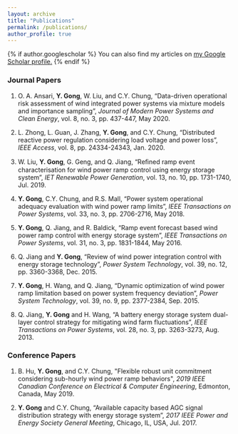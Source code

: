 ```yaml
---
layout: archive
title: "Publications"
permalink: /publications/
author_profile: true
---
```


{% if author.googlescholar %}
  You can also find my articles on <u><a href="{{author.googlescholar}}">my Google Scholar profile</a>.</u>
{% endif %}

### Journal Papers

1. O. A. Ansari, **Y. Gong**, W. Liu, and C.Y. Chung, “Data-driven operational risk assessment of wind integrated power systems via mixture models and importance sampling”, *Journal of Modern Power Systems and Clean Energy*, vol. 8, no. 3, pp. 437-447, May 2020.

1. L. Zhong, L. Guan, J. Zhang, **Y. Gong**, and C.Y. Chung, “Distributed reactive power regulation considering load voltage and power loss”, *IEEE Access*, vol. 8, pp. 24334-24343, Jan. 2020.

1. W. Liu, **Y. Gong**, G. Geng, and Q. Jiang, “Reﬁned ramp event characterisation for wind power ramp control using energy storage system”, *IET Renewable Power Generation*, vol. 13, no. 10, pp. 1731-1740, Jul. 2019.

1. **Y. Gong**, C.Y. Chung, and R.S. Mall, “Power system operational adequacy evaluation with wind power ramp limits”, *IEEE Transactions on Power Systems*, vol. 33, no. 3, pp. 2706-2716, May 2018.

1. **Y. Gong**, Q. Jiang, and R. Baldick, “Ramp event forecast based wind power ramp control with energy storage system”, *IEEE Transactions on Power Systems*, vol. 31, no. 3, pp. 1831-1844, May 2016.

1. Q. Jiang and **Y. Gong**, “Review of wind power integration control with energy storage technology”, *Power System Technology*, vol. 39, no. 12, pp. 3360-3368, Dec. 2015.

1. **Y. Gong**, H. Wang, and Q. Jiang, “Dynamic optimization of wind power ramp limitation based on power system frequency deviation”, *Power System Technology*, vol. 39, no. 9, pp. 2377-2384, Sep. 2015.

1. Q. Jiang, **Y. Gong** and H. Wang, “A battery energy storage system dual-layer control strategy for mitigating wind farm fluctuations”, *IEEE Transactions on Power Systems*, vol. 28, no. 3, pp. 3263-3273, Aug. 2013.


### Conference Papers

1. B. Hu, **Y. Gong**, and C.Y. Chung, "Flexible robust unit commitment considering sub-hourly wind power ramp behaviors", *2019 IEEE Canadian Conference on Electrical & Computer Engineering*, Edmonton, Canada, May 2019.

1. **Y. Gong** and C.Y. Chung, “Available capacity based AGC signal distribution strategy with energy storage system”, *2017 IEEE Power and Energy Society General Meeting*, Chicago, IL, USA, Jul. 2017.
